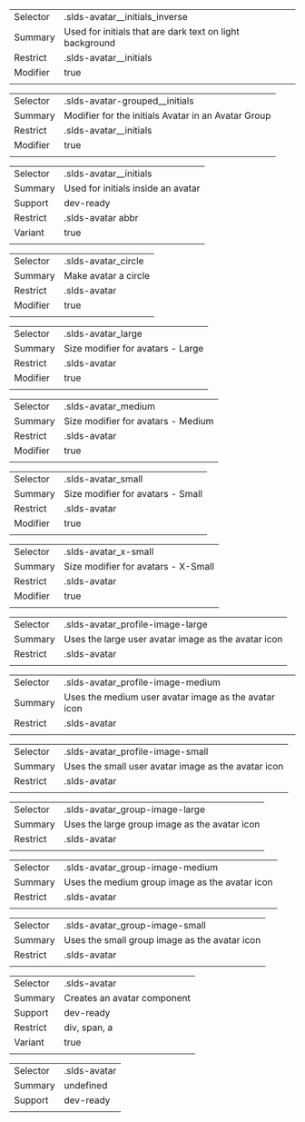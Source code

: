 
|  |  |
|-------|-------|
| Selector | .slds-avatar__initials_inverse |
| Summary | Used for initials that are dark text on light background |
| Restrict | .slds-avatar__initials |
| Modifier | true |
|  |  |


|  |  |
|-------|-------|
| Selector | .slds-avatar-grouped__initials |
| Summary | Modifier for the initials Avatar in an Avatar Group |
| Restrict | .slds-avatar__initials |
| Modifier | true |
|  |  |


|  |  |
|-------|-------|
| Selector | .slds-avatar__initials |
| Summary | Used for initials inside an avatar |
| Support | dev-ready |
| Restrict | .slds-avatar abbr |
| Variant | true |
|  |  |


|  |  |
|-------|-------|
| Selector | .slds-avatar_circle |
| Summary | Make avatar a circle |
| Restrict | .slds-avatar |
| Modifier | true |
|  |  |


|  |  |
|-------|-------|
| Selector | .slds-avatar_large |
| Summary | Size modifier for avatars - Large |
| Restrict | .slds-avatar |
| Modifier | true |
|  |  |


|  |  |
|-------|-------|
| Selector | .slds-avatar_medium |
| Summary | Size modifier for avatars - Medium |
| Restrict | .slds-avatar |
| Modifier | true |
|  |  |


|  |  |
|-------|-------|
| Selector | .slds-avatar_small |
| Summary | Size modifier for avatars - Small |
| Restrict | .slds-avatar |
| Modifier | true |
|  |  |


|  |  |
|-------|-------|
| Selector | .slds-avatar_x-small |
| Summary | Size modifier for avatars - X-Small |
| Restrict | .slds-avatar |
| Modifier | true |
|  |  |


|  |  |
|-------|-------|
| Selector | .slds-avatar_profile-image-large |
| Summary | Uses the large user avatar image as the avatar icon |
| Restrict | .slds-avatar |
|  |  |


|  |  |
|-------|-------|
| Selector | .slds-avatar_profile-image-medium |
| Summary | Uses the medium user avatar image as the avatar icon |
| Restrict | .slds-avatar |
|  |  |


|  |  |
|-------|-------|
| Selector | .slds-avatar_profile-image-small |
| Summary | Uses the small user avatar image as the avatar icon |
| Restrict | .slds-avatar |
|  |  |


|  |  |
|-------|-------|
| Selector | .slds-avatar_group-image-large |
| Summary | Uses the large group image as the avatar icon |
| Restrict | .slds-avatar |
|  |  |


|  |  |
|-------|-------|
| Selector | .slds-avatar_group-image-medium |
| Summary | Uses the medium group image as the avatar icon |
| Restrict | .slds-avatar |
|  |  |


|  |  |
|-------|-------|
| Selector | .slds-avatar_group-image-small |
| Summary | Uses the small group image as the avatar icon |
| Restrict | .slds-avatar |
|  |  |


|  |  |
|-------|-------|
| Selector | .slds-avatar |
| Summary | Creates an avatar component |
| Support | dev-ready |
| Restrict | div, span, a |
| Variant | true |
|  |  |


|  |  |
|-------|-------|
| Selector | .slds-avatar |
| Summary | undefined |
| Support | dev-ready |
|  |  |

